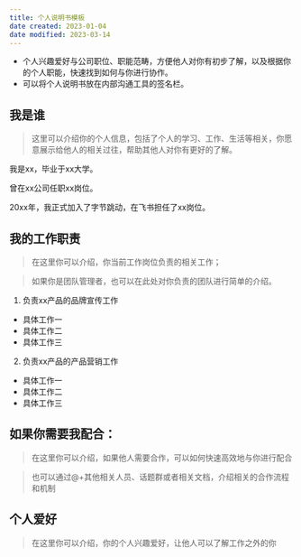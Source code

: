 ```yaml
---
title: 个人说明书模板
date created: 2023-01-04
date modified: 2023-03-14
---
```

- 个人兴趣爱好与公司职位、职能范畴，方便他人对你有初步了解，以及根据你的个人职能，快速找到如何与你进行协作。
- 可以将个人说明书放在内部沟通工具的签名栏。

## 我是谁

> 这里可以介绍你的个人信息，包括了个人的学习、工作、生活等相关，你愿意展示给他人的相关过往，帮助其他人对你有更好的了解。

我是xx，毕业于xx大学。

曾在xx公司任职xx岗位。

20xx年，我正式加入了字节跳动，在飞书担任了xx岗位。

## 我的工作职责

> 在这里你可以介绍，你当前工作岗位负责的相关工作；

> 如果你是团队管理者，也可以在此处对你负责的团队进行简单的介绍。

1. 负责xx产品的品牌宣传工作

- 具体工作一
- 具体工作二
- 具体工作三

2. 负责xx产品的产品营销工作

- 具体工作一
- 具体工作二
- 具体工作三

## 如果你需要我配合：

> 在这里你可以介绍，如果他人需要合作，可以如何快速高效地与你进行配合

> 也可以通过@+其他相关人员、话题群或者相关文档，介绍相关的合作流程和机制

## 个人爱好

> 在这里你可以介绍，你的个人兴趣爱好，让他人可以了解工作之外的你
